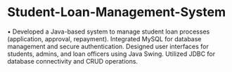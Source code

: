 # Student-Loan-Management-System
 • Developed a Java-based system to manage student loan processes (application, approval, repayment).  Integrated MySQL for database management and secure authentication. Designed user interfaces for students, admins, and loan officers using Java Swing. Utilized JDBC for database connectivity and CRUD operations.
